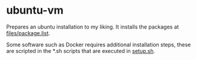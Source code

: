# ubuntu-vm

Prepares an ubuntu installation to my liking. It installs the packages at [files/package.list](files/package.list).

Some software such as Docker requires additional installation steps, these are scripted in the *.sh scripts that are executed in [setup.sh](setup.sh).

